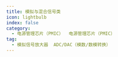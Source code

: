 ```yaml
---
title: 模拟与混合信号类
icon: lightbulb
index: false
category:
  - 电源管理芯片（PMIC）  电源管理芯片（PMIC）
tag:
  - 模拟信号放大器  ADC/DAC（模数/数模转换）
---
```













